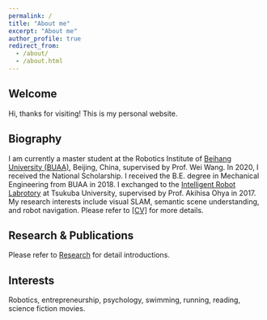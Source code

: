 ```yaml
---
permalink: /
title: "About me"
excerpt: "About me"
author_profile: true
redirect_from: 
  - /about/
  - /about.html
---
```


## Welcome
Hi, thanks for visiting! This is my personal website.

## Biography
I am currently a master student at the Robotics Institute of [Beihang University (BUAA)](https://ev.buaa.edu.cn/), Beijing, China, supervised by Prof. Wei Wang. In 2020, I received the National Scholarship. I received the B.E. degree in Mechanical Engineering from BUAA in 2018. I exchanged to the [Intelligent Robot Labrotory](https://www.roboken.iit.tsukuba.ac.jp/en/) at Tsukuba University, supervised by Prof. Akihisa Ohya in 2017. My research interests include visual SLAM, semantic scene understanding, and robot navigation. Please refer to [[CV]](/files/ZiweiLiao_CV.pdf) for more details.

## Research & Publications
Please refer to [Research](https://liao-zw.github.io/research/) for detail introductions.

## Interests
Robotics, entrepreneurship, psychology, swimming, running, reading, science fiction movies.